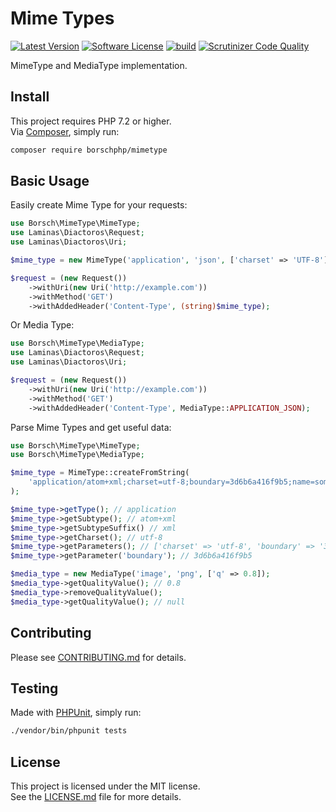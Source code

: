 # Mime Types

[![Latest Version](https://shields.io/packagist/v/borschphp/mimetype.svg?style=flat-square)](https://packagist.org/packages/borschphp/mimetype)
[![Software License](https://img.shields.io/badge/License-MIT-brightgreen.svg?style=flat-square)](https://github.com/borschphp/borsch-mimetype/blob/main/LICENSE.md)
[![build](https://github.com/borschphp/borsch-mimetype/actions/workflows/php.yml/badge.svg)](https://github.com/borschphp/borsch-mimetype/actions/workflows/php.yml)
[![Scrutinizer Code Quality](https://scrutinizer-ci.com/g/borschphp/borsch-mimetype/badges/quality-score.png?b=main)](https://scrutinizer-ci.com/g/borschphp/borsch-mimetype/?branch=main)

MimeType and MediaType implementation.

## Install

This project requires PHP 7.2 or higher.  
Via [Composer](https://getcomposer.org/), simply run:

```bash
composer require borschphp/mimetype
```

## Basic Usage

Easily create Mime Type for your requests:

```php
use Borsch\MimeType\MimeType;
use Laminas\Diactoros\Request;
use Laminas\Diactoros\Uri;

$mime_type = new MimeType('application', 'json', ['charset' => 'UTF-8']);

$request = (new Request())
    ->withUri(new Uri('http://example.com'))
    ->withMethod('GET')
    ->withAddedHeader('Content-Type', (string)$mime_type);
```

Or Media Type:

```php
use Borsch\MimeType\MediaType;
use Laminas\Diactoros\Request;
use Laminas\Diactoros\Uri;

$request = (new Request())
    ->withUri(new Uri('http://example.com'))
    ->withMethod('GET')
    ->withAddedHeader('Content-Type', MediaType::APPLICATION_JSON);
```

Parse Mime Types and get useful data:

```php
use Borsch\MimeType\MimeType;
use Borsch\MimeType\MediaType;

$mime_type = MimeType::createFromString(
    'application/atom+xml;charset=utf-8;boundary=3d6b6a416f9b5;name=some_file'
);

$mime_type->getType(); // application
$mime_type->getSubtype(); // atom+xml
$mime_type->getSubtypeSuffix() // xml
$mime_type->getCharset(); // utf-8
$mime_type->getParameters(); // ['charset' => 'utf-8', 'boundary' => '3d6b6a416f9b5', 'name' => 'some_file']
$mime_type->getParameter('boundary'); // 3d6b6a416f9b5

$media_type = new MediaType('image', 'png', ['q' => 0.8]);
$media_type->getQualityValue(); // 0.8
$media_type->removeQualityValue();
$media_type->getQualityValue(); // null
```

## Contributing

Please see [CONTRIBUTING.md](https://github.com/borschphp/borsch-mimetype/blob/main/CONTRIBUTING.md) for details.

## Testing

Made with [PHPUnit](https://phpunit.de/), simply run:

```bash
./vendor/bin/phpunit tests
```

## License

This project is licensed under the MIT license.  
See the [LICENSE.md](https://github.com/borschphp/borsch-mimetype/blob/main/LICENSE.md) file for more details.